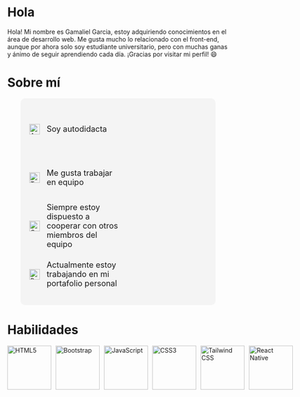 # Hola <Desarrolladores/>

Hola! Mi nombre es Gamaliel Garcia, estoy adquiriendo conocimientos en el área de desarrollo web. Me gusta mucho lo relacionado con el front-end, aunque por ahora solo soy estudiante universitario, pero con muchas ganas y ánimo de seguir aprendiendo cada día. ¡Gracias por visitar mi perfil! 😄

# Sobre mí 
<div style="display: flex; align-items: flex-start; justify-content: space-between; padding: 20px; background-color: #f4f4f4; border-radius: 10px; max-width: 80%; margin: 0 auto;">
  <div style="flex: 1; max-width: 50%;">
    <ul style="list-style-type: none; padding: 0; margin: 0;">
      <li style="display: flex; align-items: center; margin-bottom: 10px; height: 100px;">
        <img src="https://img.icons8.com/color/24/000000/book.png" alt="Autodidacta" style="margin-right: 15px; height: 24px; width: auto; object-fit: contain;">
        <span style="font-size: 18px; flex: 1; display: flex; align-items: center;">Soy autodidacta</span>
      </li>
      <li style="display: flex; align-items: center; margin-bottom: 10px; height: 100px;">
        <img src="https://img.icons8.com/color/24/000000/teamwork.png" alt="Trabajo en equipo" style="margin-right: 15px; height: 24px; width: auto;">
        <span style="font-size: 18px; flex: 1; display: flex; align-items: center;">Me gusta trabajar en equipo</span>
      </li>
      <li style="display: flex; align-items: center; margin-bottom: 10px; height: 100px;">
        <img src="https://img.icons8.com/color/24/000000/handshake.png" alt="Cooperación" style="margin-right: 15px; height: 24px; width: auto;">
        <span style="font-size: 18px; flex: 1; display: flex; align-items: center;">Siempre estoy dispuesto a cooperar con otros miembros del equipo</span>
      </li>
      <li style="display: flex; align-items: center; height: 100px;">
        <img src="https://img.icons8.com/color/24/000000/telescope.png" alt="Portafolio personal" style="margin-right: 15px; height: 24px; width: auto;">
        <span style="font-size: 18px;">Actualmente estoy trabajando en mi portafolio personal</span>
      </li>
    </ul>
  </div>
</div>




# Habilidades

<div style="display: flex; align-items: center;">
  <!-- HTML5 -->
  <img src="https://upload.wikimedia.org/wikipedia/commons/6/61/HTML5_logo_and_wordmark.svg" alt="HTML5" width="100" height="100" style="object-fit: contain; margin-right: 10px;">
  
  <!-- Bootstrap -->
  <img src="https://upload.wikimedia.org/wikipedia/commons/b/b2/Bootstrap_logo.svg" alt="Bootstrap" width="100" height="100" style="object-fit: contain; margin-right: 10px;">
  
  <!-- JavaScript -->
  <img src="https://upload.wikimedia.org/wikipedia/commons/6/6a/JavaScript-logo.png" alt="JavaScript" width="100" height="100" style="object-fit: contain; margin-right: 10px;">
  
  <!-- CSS3 -->
  <img src="https://upload.wikimedia.org/wikipedia/commons/d/d5/CSS3_logo_and_wordmark.svg" alt="CSS3" width="100" height="100" style="object-fit: contain; margin-right: 10px;">
  
  <!-- Tailwind CSS -->
  <img src="https://upload.wikimedia.org/wikipedia/commons/d/d5/Tailwind_CSS_Logo.svg" alt="Tailwind CSS" width="100" height="100" style="object-fit: contain; margin-right: 10px;">
  
  <!-- React Native -->
  <img src="https://upload.wikimedia.org/wikipedia/commons/a/a7/React-icon.svg" alt="React Native" width="100" height="100" style="object-fit: contain; margin-right: 10px;">
</div>


